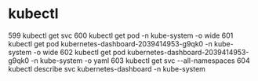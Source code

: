# kubectl

  599  kubectl get svc
  600  kubectl get pod -n kube-system -o wide
  601  kubectl get pod kubernetes-dashboard-2039414953-g9qk0 -n kube-system -o wide
  602  kubectl get pod kubernetes-dashboard-2039414953-g9qk0 -n kube-system -o yaml
  603  kubectl get svc --all-namespaces
  604  kubectl describe svc kubernetes-dashboard -n kube-system

